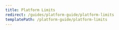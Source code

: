 ```yaml
---
title: Platform Limits
redirect: /guides/platform-guide/platform-limits
templatePath: /platform-guide/platform-limits
---
```

